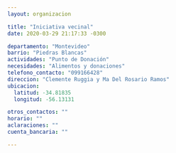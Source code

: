 ```yaml
---
layout: organizacion

title: "Iniciativa vecinal"
date: 2020-03-29 21:17:33 -0300

departamento: "Montevideo"
barrio: "Piedras Blancas"
actividades: "Punto de Donación"
necesidades: "Alimentos y donaciones"
telefono_contacto: "099166428"
direccion: "Clemente Ruggia y Ma Del Rosario Ramos"
ubicacion:
  latitud: -34.81835
  longitud: -56.13131

otros_contactos: ""
horario: ""
aclaraciones: ""
cuenta_bancaria: ""

---
```

